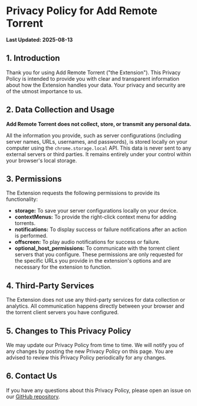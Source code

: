 # Privacy Policy for Add Remote Torrent

**Last Updated: 2025-08-13**

## 1. Introduction

Thank you for using Add Remote Torrent ("the Extension"). This Privacy Policy is intended to provide you with clear and transparent information about how the Extension handles your data. Your privacy and security are of the utmost importance to us.

## 2. Data Collection and Usage

**Add Remote Torrent does not collect, store, or transmit any personal data.**

All the information you provide, such as server configurations (including server names, URLs, usernames, and passwords), is stored locally on your computer using the `chrome.storage.local` API. This data is never sent to any external servers or third parties. It remains entirely under your control within your browser's local storage.

## 3. Permissions

The Extension requests the following permissions to provide its functionality:

*   **storage:** To save your server configurations locally on your device.
*   **contextMenus:** To provide the right-click context menu for adding torrents.
*   **notifications:** To display success or failure notifications after an action is performed.
*   **offscreen:** To play audio notifications for success or failure.
*   **optional_host_permissions:** To communicate with the torrent client servers that you configure. These permissions are only requested for the specific URLs you provide in the extension's options and are necessary for the extension to function.

## 4. Third-Party Services

The Extension does not use any third-party services for data collection or analytics. All communication happens directly between your browser and the torrent client servers you have configured.

## 5. Changes to This Privacy Policy

We may update our Privacy Policy from time to time. We will notify you of any changes by posting the new Privacy Policy on this page. You are advised to review this Privacy Policy periodically for any changes.

## 6. Contact Us

If you have any questions about this Privacy Policy, please open an issue on our [GitHub repository](https://github.com/jgkme/Add-Remote-Torrent/).
